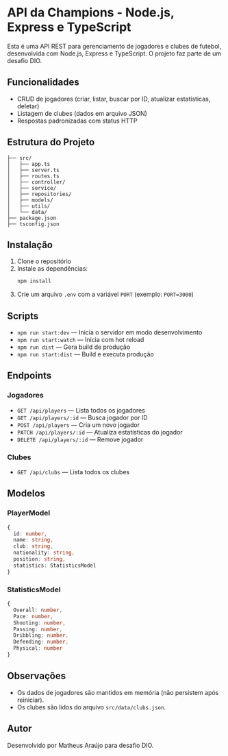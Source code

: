 # API da Champions - Node.js, Express e TypeScript

Esta é uma API REST para gerenciamento de jogadores e clubes de futebol, desenvolvida com Node.js, Express e TypeScript. O projeto faz parte de um desafio DIO.

## Funcionalidades
- CRUD de jogadores (criar, listar, buscar por ID, atualizar estatísticas, deletar)
- Listagem de clubes (dados em arquivo JSON)
- Respostas padronizadas com status HTTP

## Estrutura do Projeto
```
├── src/
│   ├── app.ts
│   ├── server.ts
│   ├── routes.ts
│   ├── controller/
│   ├── service/
│   ├── repositories/
│   ├── models/
│   ├── utils/
│   └── data/
├── package.json
├── tsconfig.json
```

## Instalação
1. Clone o repositório
2. Instale as dependências:
   ```bash
   npm install
   ```
3. Crie um arquivo `.env` com a variável `PORT` (exemplo: `PORT=3000`)

## Scripts
- `npm run start:dev` — Inicia o servidor em modo desenvolvimento
- `npm run start:watch` — Inicia com hot reload
- `npm run dist` — Gera build de produção
- `npm run start:dist` — Build e executa produção

## Endpoints
### Jogadores
- `GET /api/players` — Lista todos os jogadores
- `GET /api/players/:id` — Busca jogador por ID
- `POST /api/players` — Cria um novo jogador
- `PATCH /api/players/:id` — Atualiza estatísticas do jogador
- `DELETE /api/players/:id` — Remove jogador

### Clubes
- `GET /api/clubs` — Lista todos os clubes

## Modelos
### PlayerModel
```ts
{
  id: number,
  name: string,
  club: string,
  nationality: string,
  position: string,
  statistics: StatisticsModel
}
```
### StatisticsModel
```ts
{
  Overall: number,
  Pace: number,
  Shooting: number,
  Passing: number,
  Dribbling: number,
  Defending: number,
  Physical: number
}
```

## Observações
- Os dados de jogadores são mantidos em memória (não persistem após reiniciar).
- Os clubes são lidos do arquivo `src/data/clubs.json`.

## Autor
Desenvolvido por Matheus Araújo para desafio DIO.
